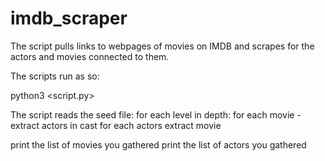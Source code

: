 # imdb_scraper
The script pulls links to webpages of movies on IMDB and scrapes for the actors and movies connected to them.

The scripts run as so:

python3 <script.py> <seed file> <depth>

The script reads the seed file:
for each level in depth:
 for each movie - extract actors in cast
  for each actors extract movie

print the list of movies you gathered
print the list of actors you gathered
